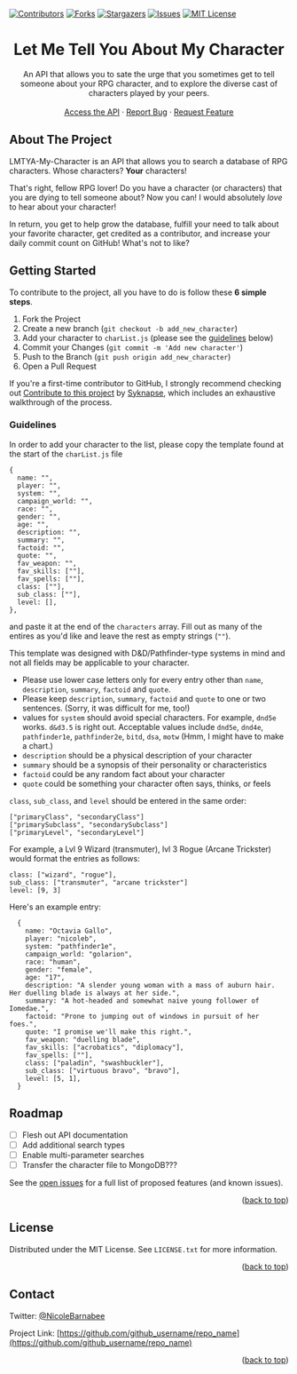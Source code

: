 <div id="top"></div>
<!--
*** Thanks for checking out the Best-README-Template. If you have a suggestion
*** that would make this better, please fork the repo and create a pull request
*** or simply open an issue with the tag "enhancement".
*** Don't forget to give the project a star!
*** Thanks again! Now go create something AMAZING! :D
-->



<!-- PROJECT SHIELDS -->
<!--
*** I'm using markdown "reference style" links for readability.
*** Reference links are enclosed in brackets [ ] instead of parentheses ( ).
*** See the bottom of this document for the declaration of the reference variables
*** for contributors-url, forks-url, etc. This is an optional, concise syntax you may use.
*** https://www.markdownguide.org/basic-syntax/#reference-style-links
-->
[![Contributors][contributors-shield]][contributors-url]
[![Forks][forks-shield]][forks-url]
[![Stargazers][stars-shield]][stars-url]
[![Issues][issues-shield]][issues-url]
[![MIT License][license-shield]][license-url]



<!-- PROJECT LOGO --> <!--
<br />
<div align="center">
  <a href="https://github.com/github_username/repo_name">
    <img src="images/logo.png" alt="Logo" width="80" height="80">
  </a>
 </div> -->

<h1 align="center">Let Me Tell You About My Character</h1>

  <p align="center">
    An API that allows you to sate the urge that you sometimes get to tell someone about your RPG character, and to explore the diverse cast of characters played by your peers.
    <br />
    <br />
    <a href="https://lmtya-my-character.herokuapp.com/">Access the API</a>
    ·
    <a href="https://github.com/nbarnabee/lmtya-my-character/issues">Report Bug</a>
    ·
    <a href="https://github.com/nbarnabee/lmtya-my-character/issues">Request Feature</a>
  </p>
</div>


<!-- ABOUT THE PROJECT -->
## About The Project

LMTYA-My-Character is an API that allows you to search a database of RPG characters.  Whose characters?  **Your** characters!  

That's right, fellow RPG lover!  Do you have a character (or characters) that you are dying to tell someone about?  Now you can!  I would absolutely *love* to hear about your character!  

In return, you get to help grow the database, fulfill your need to talk about your favorite character, get credited as a contributor, and increase your daily commit count on GitHub!  What's not to like?

<!-- GETTING STARTED -->
## Getting Started

To contribute to the project, all you have to do is follow these **6 simple steps**. 
1. Fork the Project
2. Create a new branch (`git checkout -b add_new_character`)
3. Add your character to `charList.js` (please see the [guidelines](#guidelines) below)
4. Commit your Changes (`git commit -m 'Add new character'`)
5. Push to the Branch (`git push origin add_new_character`)
6. Open a Pull Request

If you're a first-time contributor to GitHub, I strongly recommend checking out [Contribute to this project](https://github.com/Syknapse/Contribute-To-This-Project) by [Syknapse](https://github.com/Syknapse), which includes an exhaustive walkthrough of the process.  


### Guidelines
<a href="#guidelines"></a>
In order to add your character to the list, please copy the template found at the start of the `charList.js` file
```
{
  name: "",
  player: "",
  system: "",
  campaign_world: "",
  race: "",
  gender: "",
  age: "",
  description: "",
  summary: "",
  factoid: "",
  quote: "",
  fav_weapon: "",
  fav_skills: [""],
  fav_spells: [""],
  class: [""],
  sub_class: [""],
  level: [],
},
```
and paste it at the end of the `characters` array.  Fill out as many of the entires as you'd like and leave the rest as empty strings (`""`).  

This template was designed with D&D/Pathfinder-type systems in mind and not all fields may be applicable to your character.  

- Please use lower case letters only for every entry other than `name`, `description`, `summary`, `factoid` and `quote`.
- Please keep `description`, `summary`, `factoid` and `quote` to one or two sentences.  (Sorry, it was difficult for me, too!)
- values for `system` should avoid special characters.  For example, `dnd5e` works.  `d&d3.5` is right out.  Acceptable values include `dnd5e`, `dnd4e`, `pathfinder1e`, `pathfinder2e`, `bitd`, `dsa`, `motw`  (Hmm, I might have to make a chart.)
- `description` should be a physical description of your character
- `summary` should be a synopsis of their personality or characteristics
- `factoid` could be any random fact about your character
- `quote` could be something your character often says, thinks, or feels

`class`, `sub_class`, and `level` should be entered in the same order:
```
["primaryClass", "secondaryClass"]
["primarySubclass", "secondarySubclass"]
["primaryLevel", "secondaryLevel"]
```
For example, a Lvl 9 Wizard (transmuter), lvl 3 Rogue (Arcane Trickster) would format the entries as follows:
```
class: ["wizard", "rogue"],
sub_class: ["transmuter", "arcane trickster"]
level: [9, 3]
```
Here's an example entry:
```
  {
    name: "Octavia Gallo",
    player: "nicoleb",
    system: "pathfinder1e",
    campaign_world: "golarion",
    race: "human",
    gender: "female",
    age: "17",
    description: "A slender young woman with a mass of auburn hair.  Her duelling blade is always at her side.",
    summary: "A hot-headed and somewhat naive young follower of Iomedae.",
    factoid: "Prone to jumping out of windows in pursuit of her foes.",
    quote: "I promise we'll make this right.",
    fav_weapon: "duelling blade",
    fav_skills: ["acrobatics", "diplomacy"],
    fav_spells: [""],
    class: ["paladin", "swashbuckler"],
    sub_class: ["virtuous bravo", "bravo"],
    level: [5, 1],
  }
```



<!-- ROADMAP -->
## Roadmap

- [ ] Flesh out API documentation
- [ ] Add additional search types
- [ ] Enable multi-parameter searches
- [ ] Transfer the character file to MongoDB???

See the [open issues](https://github.com/nbarnabee/lmtya-my-character/issues) for a full list of proposed features (and known issues).

<p align="right">(<a href="#top">back to top</a>)</p>

<!-- LICENSE -->
## License

Distributed under the MIT License. See `LICENSE.txt` for more information.

<p align="right">(<a href="#top">back to top</a>)</p>



<!-- CONTACT -->
## Contact

Twitter: [@NicoleBarnabee](https://twitter.com/NicoleBarnabee)

Project Link: [https://github.com/github_username/repo_name](https://github.com/github_username/repo_name)

<p align="right">(<a href="#top">back to top</a>)</p>



<!-- MARKDOWN LINKS & IMAGES -->
<!-- https://www.markdownguide.org/basic-syntax/#reference-style-links -->
[contributors-shield]: https://img.shields.io/github/contributors/nbarnabee/lmtya-my-character.svg?style=for-the-badge
[contributors-url]: https://github.com//nbarnabee/lmtya-my-character//graphs/contributors
[forks-shield]: https://img.shields.io/github/forks/nbarnabee/lmtya-my-character.svg?style=for-the-badge
[forks-url]: https://github.com//nbarnabee/lmtya-my-character/network/members
[stars-shield]: https://img.shields.io/github/stars/nbarnabee/lmtya-my-character.svg?style=for-the-badge
[stars-url]: https://github.com/nbarnabee/lmtya-my-character/stargazers
[issues-shield]: https://img.shields.io/github/issues/nbarnabee/lmtya-my-character.svg?style=for-the-badge
[issues-url]: https://github.com/nbarnabee/lmtya-my-character/issues
[license-shield]: https://img.shields.io/github/license/nbarnabee/lmtya-my-character.svg?style=for-the-badge
[license-url]: https://github.com/nbarnabee/lmtya-my-character/blob/master/LICENSE.txt
[linkedin-shield]: https://img.shields.io/badge/-LinkedIn-black.svg?style=for-the-badge&logo=linkedin&colorB=555
[linkedin-url]: https://linkedin.com/in/linkedin_username
[product-screenshot]: images/screenshot.png
